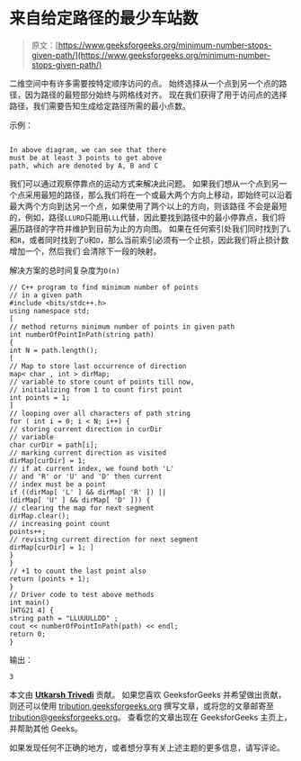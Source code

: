 # 来自给定路径的最少车站数

> 原文：[https://www.geeksforgeeks.org/minimum-number-stops-given-path/](https://www.geeksforgeeks.org/minimum-number-stops-given-path/)

二维空间中有许多需要按特定顺序访问的点。 始终选择从一个点到另一个点的路径，因为路径的最短部分始终与网格线对齐。 现在我们获得了用于访问点的选择路径，我们需要告知生成给定路径所需的最小点数。

示例：

```

In above diagram, we can see that there 
must be at least 3 points to get above 
path, which are denoted by A, B and C

```

我们可以通过观察停靠点的运动方式来解决此问题。 如果我们想从一个点到另一个点采用最短的路径，那么我们将在一个或最大两个方向上移动，即始终可以沿着最大两个方向到达另一个点，如果使用了两个以上的方向，则该路径 不会是最短的，例如，路径`LLURD`只能用`LLL`代替，因此要找到路径中的最小停靠点，我们将遍历路径的字符并维护到目前为止的方向图。 如果在任何索引处我们同时找到了`L`和`R`，或者同时找到了`U`和`D`，那么当前索引必须有一个止损，因此我们将止损计数增加一个，然后我们 会清除下一段的映射。

解决方案的总时间复杂度为`O(n)`

```
// C++ program to find minimum number of points
// in a given path
#include <bits/stdc++.h>
using namespace std;
[
// method returns minimum number of points in given path
int numberOfPointInPath(string path)
{
int N = path.length();
[
// Map to store last occurrence of direction
map< char , int > dirMap;
// variable to store count of points till now,
// initializing from 1 to count first point
int points = 1;
]
// looping over all characters of path string
for ( int i = 0; i < N; i++) {
// storing current direction in curDir
// variable
char curDir = path[i];
// marking current direction as visited
dirMap[curDir] = 1;
// if at current index, we found both 'L'
// and 'R' or 'U' and 'D' then current
// index must be a point
if ((dirMap[ 'L' ] && dirMap[ 'R' ]) ||
(dirMap[ 'U' ] && dirMap[ 'D' ])) {
// clearing the map for next segment
dirMap.clear();
// increasing point count
points++;
// revisitng current direction for next segment
dirMap[curDir] = 1; ]
}
}
// +1 to count the last point also
return (points + 1);
}
// Driver code to test above methods
int main()
[HTG21 4] {
string path = "LLUUULLDD" ;
cout << numberOfPointInPath(path) << endl;
return 0;
}
```

输出：

```
3

```

本文由 [**Utkarsh Trivedi**](https://in.linkedin.com/in/utkarsh-trivedi-253069a7) 贡献。 如果您喜欢 GeeksforGeeks 并希望做出贡献，则还可以使用 [tribution.geeksforgeeks.org](http://www.contribute.geeksforgeeks.org) 撰写文章，或将您的文章邮寄至 tribution@geeksforgeeks.org。 查看您的文章出现在 GeeksforGeeks 主页上，并帮助其他 Geeks。

如果发现任何不正确的地方，或者想分享有关上述主题的更多信息，请写评论。

